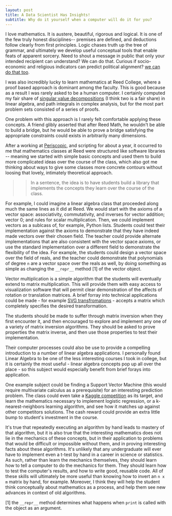 ```yaml
--- 
layout: post 
title: A Data Scientist Has Insights! 
subtitle: Why do it yourself when a computer will do it for you?
---
```



I love mathematics. It is austere, beautiful, rigorous and logical. It is one
of the few truly honest disciplines-- premises are defined, and deductions
follow clearly from first principles. Logic chases truth up the tree of
grammar, and ultimately we develop useful conceptual tools that enable feats of
apparent sorcery. Need to shout a message in public that only your intended
recipient can understand? We can do that. Curious if socio-economic and
religious indicators can predict political alignment? [we can do that
too](http://scott.fortmann-roe.com/docs/BiasVariance.html). 

I was also incredibly lucky to learn mathematics at Reed College, where a proof
based approach is dominant among the faculty. This is good because as a result
I was rarely asked to be a human computer. I certainly computed my fair share
of [singular value
decompositions](http://www.miislita.com/information-retrieval-tutorial/singular-value-decomposition-fast-track-tutorial.pdf)
(I think two is a fair share) in linear algebra, and path integrals in complex
analysis, but for the most part problem sets consisted of a series of proofs.

One problem with this approach is I rarely felt comfortable applying these
concepts. A friend glibly asserted that after Reed Math, he wouldn't be able to
build a bridge, but he would be able to prove a bridge satisfying the
appropriate constraints could exists in arbitrarily many dimensions. 

After a working at [Periscopic](www.periscopic.com), and scripting for about a
year, it occurred to me that mathematics classes at Reed were structured like
software libraries -- meaning we started with simple basic concepts and used
them to build more complicated ideas over the course of the class, which also
got me thinking about ways to give some classes more concrete contours
without loosing that lovely, intimately theoretical approach.


>> In a sentence, the idea is to have students build a library that implements the
concepts they learn over the course of the class. 


For example, I could imagine a linear algebra class that proceeded along much
the same lines as it did at Reed. We would start with the axioms of
a vector space: associativity, commutativity, and inverses for vector addition;
vector 0; and rules for scalar multiplication. Then, we could implement vectors
as a sublcass of, for example, Python lists. Students could test their
implementation against the axioms to demonstrate that they have indeed made
vectors over their chosen field. The teacher could provide alternate
implementations that are also consistent with the vector space axioms, or use the
standard implementation over a different field to demonstrate the flexibility
of the idea. For example, the students could design a vector space over the
field of reals, and the teacher could demonstrate that polynomials of degree
`n` are a vector space over the reals as well, by doing something as simple as
changing the `__repr__` method \[1\]  of the vector object.


Vector multiplication is a simple algorithm that the students will eventually
extend to matrix multiplication. This will provide them with easy access to
visualization software that will permit clear demonstration of the affects of
rotation or translation matrices. A brief forray into technical applications
could be made - for example [SVG
transfromations](http://www.w3.org/TR/SVG/coords.html#TransformAttribute) -
accepts a matrix which completely specifies the desired transformation. 


The students should be made to suffer through matrix inversion when they first
encounter it, and then encouraged to explore and implement any one of a variety
of matrix inversion algorithms. They should be asked to prove properties the
matrix inverse, and then use those properties to test their implementation.


Their computer processes could also be use to provide a compelling introduction
to a number of linear algebra applications. I personally found Linear Algebra
to be one of the less interesting courses I took in college, but it is
certainly the most useful - linear algebra concepts pop up all over the place -
so this subject would especially benefit from brief forays into application.

One example subject could be finding a Support Vector Machine (this would
require multivariate calculus as a prerequisite) for an interesting prediction problem.
The class could even take a [Kaggle
competition](http://www.kaggle.com/competitions) as its target, and learn the
mathematics necessary to implement logistic regression, or a
k-nearest-neighbors learning algorithm, and see how it matches up against other
competitors solutions. The cash reward could provide an extra little bump to
student's investment in the course.

It's true that repeatedly executing an algorithm by hand leads to mastery of
that algorithm, but it is also true that the interesting mathematics does not
lie in the mechanics of these concepts, but in their application to problems
that would be difficult or impossible without them, and in proving interesting
facts about these algorithms. It's unlikely that any undergraduate will ever
have to implement even a t-test by hand in a career in science or statistics.
As such, rather than learn the mechanics themselves, they should learn how to
tell a computer to do the mechanics for them. They should learn how to test the
computer's results, and how to write good, reusable code. All of these skills
will ultimately be more useful than knowing how to invert an `n x m` matrix by
hand, for example. Moreover, I think they will help the student think
conceptually about mathematics as a process, and help them see new advances in
context of old algorithms.

\[1\] the `__repr__` method determines what happens when `print` is called with
the object as an argument.
